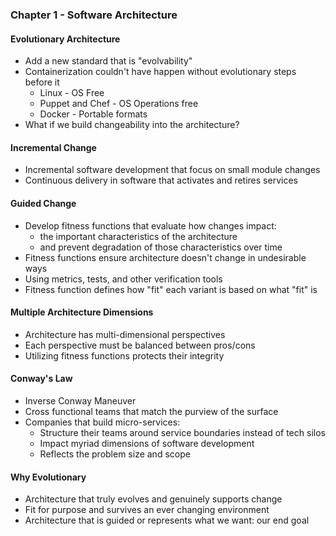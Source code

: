 ### Chapter 1 - Software Architecture 

#### Evolutionary Architecture 
- Add a new standard that is "evolvability" 
- Containerization couldn't have happen without evolutionary steps before it
	- Linux - OS Free
	- Puppet and Chef - OS Operations free
	- Docker - Portable formats
- What if we build changeability into the architecture?

#### Incremental Change 
- Incremental software development that focus on small module changes
- Continuous delivery in software that activates and retires services

#### Guided Change 
- Develop fitness functions that evaluate how changes impact:
	- the important characteristics of the architecture
	- and prevent degradation of those characteristics over time
- Fitness functions ensure architecture doesn't change in undesirable ways
- Using metrics, tests, and other verification tools
- Fitness function defines how "fit" each variant is based on what "fit" is

#### Multiple Architecture Dimensions 
- Architecture has multi-dimensional perspectives
- Each perspective must be balanced between pros/cons
- Utilizing fitness functions protects their integrity


#### Conway's Law 
- Inverse Conway Maneuver
- Cross functional teams that match the purview of the surface
- Companies that build micro-services:
	- Structure their teams around service boundaries instead of tech silos
	- Impact myriad dimensions of software development
	- Reflects the problem size and scope

#### Why Evolutionary
- Architecture that truly evolves and genuinely supports change
- Fit for purpose and survives an ever changing environment
- Architecture that is guided or represents what we want: our end goal
